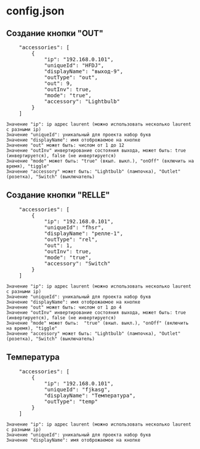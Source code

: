 # config.json

## Cоздание кнопки "OUT"
<pre>
    "accessories": [
        {
            "ip": "192.168.0.101",
            "uniqueId": "HFDJ",
            "displayName": "выход-9",
            "outType": "out",
            "out": 9,
            "outInv": true,
            "mode": "true",
            "accessory": "Lightbulb"
        }
    ]
</pre>

    Значение "ip": ip адрес laurent (можно использовать несколько laurent с разными ip)
    Значение "uniqueId": уникальный для проекта набор букв
    Значение "displayName": имя отоброжаемое на кнопке
    Значение "out" может быть: числом от 1 до 12
    Значение "outInv" инвертирование состояния выхода, может быть: true (инвертируется), false (не инвертируется)
    Значение "mode" может быть: "true" (вкыл. выкл.), "onOff" (включить на время), "tiggle"
    Значение "accessory" может быть: "Lightbulb" (лампочка), "Outlet" (розетка), "Switch" (выключатель)

## Cоздание кнопки "RELLE"
<pre>
    "accessories": [
        {
            "ip": "192.168.0.101",
            "uniqueId": "fhsr",
            "displayName": "релле-1",
            "outType": "rel",
            "out": 1,
            "outInv": true,
            "mode": "true",
            "accessory": "Switch"
        }
    ]
</pre>

    Значение "ip": ip адрес laurent (можно использовать несколько laurent с разными ip)
    Значение "uniqueId": уникальный для проекта набор букв
    Значение "displayName": имя отоброжаемое на кнопке
    Значение "out" может быть: числом от 1 до 4
    Значение "outInv" инвертирование состояния выхода, может быть: true (инвертируется), false (не инвертируется)
    Значение "mode" может быть:  "true" (вкыл. выкл.), "onOff" (включить на время), "tiggle"
    Значение "accessory" может быть: "Lightbulb" (лампочка), "Outlet" (розетка), "Switch" (выключатель)

## Температура

<pre>
    "accessories": [
        {
            "ip": "192.168.0.101",
            "uniqueId": "fjkasg",
            "displayName": "Температура",
            "outType": "temp"
        }
    ]    
</pre>

    Значение "ip": ip адрес laurent (можно использовать несколько laurent с разными ip)
    Значение "uniqueId": уникальный для проекта набор букв
    Значение "displayName": имя отоброжаемое на кнопке